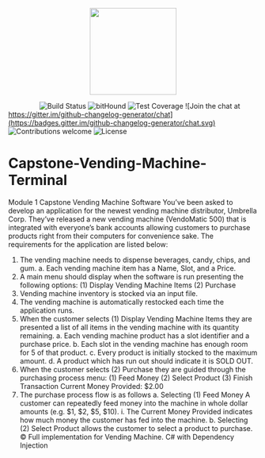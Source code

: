  <p align="center" >
 <img src="http://i.imgur.com/k7ZpbL1.png" height="175" width="175">


</p>

  
  
  
&nbsp;&nbsp;&nbsp;&nbsp;&nbsp;&nbsp;&nbsp;&nbsp;&nbsp;&nbsp;&nbsp;&nbsp;&nbsp;&nbsp;&nbsp;
![Build Status](https://travis-ci.org/anfederico/Clairvoyant.svg?branch=master)
![bitHound](https://img.shields.io/bithound/code/github/rexxars/sse-channel.svg)
![Test Coverage](https://img.shields.io/codecov/c/github/codecov/example-python.svg)
![Join the chat at https://gitter.im/github-changelog-generator/chat](https://badges.gitter.im/github-changelog-generator/chat.svg)
![Contributions welcome](https://img.shields.io/badge/contributions-welcome-brightgreen.svg)
![License](https://img.shields.io/badge/Licence-Ahmad-blue.svg)

# Capstone-Vending-Machine-Terminal
Module 1 Capstone Vending
Machine Software
You’ve been asked to develop an application for the newest vending machine distributor,
Umbrella Corp. They’ve released a new vending machine (VendoMatic
500) that is integrated
with everyone’s bank accounts allowing customers to purchase products right from their
computers for convenience sake.
The requirements for the application are listed below:
1. The vending machine needs to dispense beverages, candy, chips, and gum.
a. Each vending machine item has a Name, Slot, and a Price.
2. A main menu should display when the software is run presenting the following options:
(1) Display Vending Machine Items
(2) Purchase
3. Vending machine inventory is stocked via an input file.
4. The vending machine is automatically restocked each time the application runs.
5. When the customer selects (1) Display Vending Machine Items they are
presented a list of all items in the vending machine with its quantity remaining.
a. Each vending machine product has a slot identifier and a purchase price.
b. Each slot in the vending machine has enough room for 5 of that product.
c. Every product is initially stocked to the maximum amount.
d. A product which has run out should indicate it is SOLD OUT.
6. When the customer selects (2) Purchase they are guided through the purchasing
process menu:
(1) Feed Money
(2) Select Product
(3) Finish Transaction
Current Money Provided: $2.00
7. The purchase process flow is as follows
a. Selecting (1) Feed Money A customer can repeatedly feed money into the
machine in whole dollar amounts (e.g. $1, $2, $5, $10).
i. The Current Money Provided indicates how much money the customer
has fed into the machine.
b. Selecting (2) Select Product allows the customer to select a product to
purchase.
:copyright: Full implementation for Vending Machine. C# with Dependency Injection
